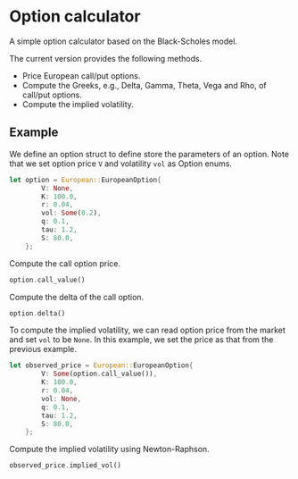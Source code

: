 # Option calculator

A simple option calculator based on the Black-Scholes model.

The current version provides the following methods.
- Price European call/put options.
- Compute the Greeks, e.g., Delta, Gamma, Theta, Vega and Rho, of call/put options.
- Compute the implied volatility.

## Example
We define an option struct to define store the parameters of an option.
Note that we set option price `V` and volatility `vol` as Option enums.
```rust
let option = European::EuropeanOption{
        V: None,
        K: 100.0,
        r: 0.04,
        vol: Some(0.2),
        q: 0.1,
        tau: 1.2,
        S: 80.0,
    };
```

Compute the call option price.
```rust
option.call_value()
```

Compute the delta of the call option.
```rust
option.delta()
```

To compute the implied volatility, we can read option price from the market and set `vol` to be `None`.
In this example, we set the price as that from the previous example.
```rust
let observed_price = European::EuropeanOption{
        V: Some(option.call_value()),
        K: 100.0,
        r: 0.04,
        vol: None,
        q: 0.1,
        tau: 1.2,
        S: 80.0,
    };
```

Compute the implied volatility using Newton-Raphson.
```rust
observed_price.implied_vol()
```


